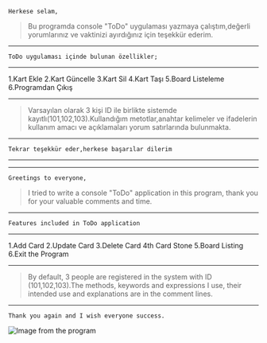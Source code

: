 ```Herkese selam,```
 >Bu programda console "ToDo" uygulaması yazmaya çalıştım,değerli yorumlarınız ve vaktinizi ayırdığınız için teşekkür ederim.
 ***
```ToDo uygulaması içinde bulunan özellikler;```
***
1.Kart Ekle
2.Kart Güncelle
3.Kart Sil
4.Kart Taşı
5.Board Listeleme
6.Programdan Çıkış
***
>Varsayılan olarak 3 kişi ID ile birlikte sistemde kayıtlı(101,102,103).Kullandığım metotlar,anahtar kelimeler ve ifadelerin kullanım amacı ve açıklamaları yorum satırlarında bulunmakta.
***
```Tekrar teşekkür eder,herkese başarılar dilerim```
***
***
```Greetings to everyone,```
 >I tried to write a console "ToDo" application in this program, thank you for your valuable comments and time.
 ***
```Features included in ToDo application```
***
1.Add Card
2.Update Card
3.Delete Card
4th Card Stone
5.Board Listing
6.Exit the Program
***
>By default, 3 people are registered in the system with ID (101,102,103).The methods, keywords and expressions I use, their intended use and explanations are in the comment lines.
***
```Thank you again and I wish everyone success.```

![Image from the program](<Imagefromprogram.png>)
